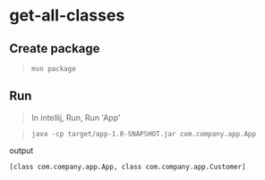 # get-all-classes

## Create package

> `mvn package`

## Run

> In intellij, Run, Run 'App'

> `java -cp target/app-1.0-SNAPSHOT.jar com.company.app.App`

output

```
[class com.company.app.App, class com.company.app.Customer]
```

